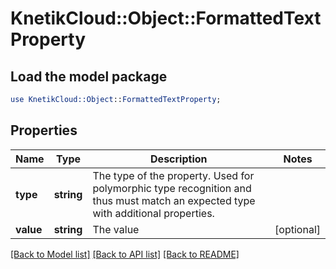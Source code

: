 # KnetikCloud::Object::FormattedTextProperty

## Load the model package
```perl
use KnetikCloud::Object::FormattedTextProperty;
```

## Properties
Name | Type | Description | Notes
------------ | ------------- | ------------- | -------------
**type** | **string** | The type of the property. Used for polymorphic type recognition and thus must match an expected type with additional properties. | 
**value** | **string** | The value | [optional] 

[[Back to Model list]](../README.md#documentation-for-models) [[Back to API list]](../README.md#documentation-for-api-endpoints) [[Back to README]](../README.md)


